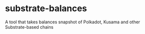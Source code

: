 # substrate-balances
A tool that takes balances snapshot of Polkadot, Kusama and other Substrate-based chains
